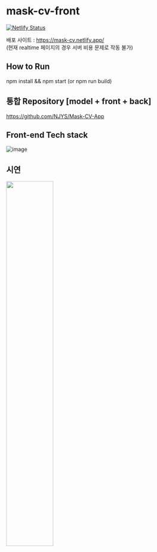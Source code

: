 # mask-cv-front
[![Netlify Status](https://api.netlify.com/api/v1/badges/0b43f590-ea3a-44bd-91e8-b5389ca79a52/deploy-status)](https://app.netlify.com/sites/mask-cv/deploys)

배포 사이트 : https://mask-cv.netlify.app/   
(현재 realtime 페이지의 경우 서버 비용 문제로 작동 불가)

## How to Run

npm install && npm start (or npm run build)

## 통합 Repository [model + front + back] 
https://github.com/NJYS/Mask-CV-App

## Front-end Tech stack
![image](https://user-images.githubusercontent.com/54058621/122784136-2a147d00-d2ed-11eb-9791-94fd3354b6e7.png)


## 시연
<img src = "https://user-images.githubusercontent.com/54058621/122792489-2edd2f00-d2f5-11eb-83d6-6a0069ea18a9.gif" width = "50%" height = "50%">
